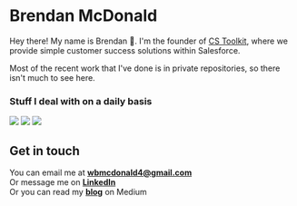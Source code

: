 # Brendan McDonald

Hey there! My name is Brendan :wave:. I'm the founder of [CS Toolkit](https://cstoolkit.app/home), where we provide simple customer success solutions within Salesforce.

Most of the recent work that I've done is in private repositories, so there isn't much to see here.

### Stuff I deal with on a daily basis
<img src="https://img.shields.io/badge/python%20-%2314354C.svg?&style=for-the-badge&logo=python&logoColor=white"/> <img src="https://img.shields.io/badge/GoogleCloud-%234285F4.svg?style=for-the-badge&logo=google-cloud&logoColor=white"/> <img src="https://img.shields.io/badge/salesforce%20-%2300AEFF.svg?&style=for-the-badge&logo=salesforce&logoColor=blue"/>

## Get in touch

You can email me at **[wbmcdonald4@gmail.com](mailto:hi@wbmcdonald4@gmail.com)**<br>
Or message me on **[LinkedIn](https://www.linkedin.com/in/wbmcdonald4/)**<br>
Or you can read my **[blog](https://wbmcdonald4.medium.com/)** on Medium
